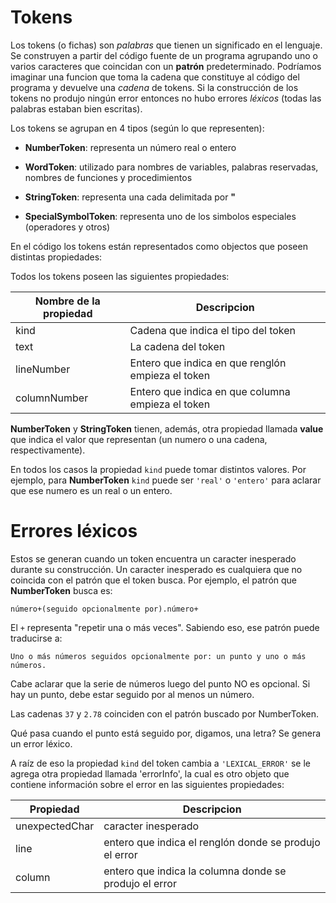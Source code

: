 # Tokens
Los tokens (o fichas) son _palabras_ que tienen un significado en el lenguaje.
Se construyen a partir del código fuente de un programa agrupando uno o varios
caracteres que coincidan con un **patrón** predeterminado. Podríamos imaginar una
funcion que toma la cadena que constituye al código del programa y devuelve una
*cadena* de tokens. Si la construcción de los tokens no produjo ningún error
entonces no hubo errores *léxicos* (todas las palabras estaban bien escritas).

Los tokens se agrupan en 4 tipos (según lo que representen):
  - **NumberToken**: representa un número real o entero

  - **WordToken**: utilizado para nombres de variables, palabras reservadas, nombres de funciones y procedimientos

  - **StringToken**: representa una cada delimitada por **"**

  - **SpecialSymbolToken**: representa uno de los simbolos especiales (operadores y otros)

En el código los tokens están representados como objectos que poseen distintas propiedades:

Todos los tokens poseen las siguientes propiedades:

Nombre de la propiedad | Descripcion
-----------------------|--------------------
kind                   | Cadena que indica el tipo del token
text                   | La cadena del token
lineNumber             | Entero que indica en que renglón empieza el token
columnNumber           | Entero que indica en que columna empieza el token

**NumberToken** y **StringToken** tienen, además, otra propiedad llamada **value**
que indica el valor que representan (un numero o una cadena, respectivamente).

En todos los casos la propiedad `kind` puede tomar distintos valores. Por ejemplo,
para **NumberToken** `kind` puede ser `'real'` o `'entero'` para aclarar que ese
numero es un real o un entero.

# Errores léxicos
Estos se generan cuando un token encuentra un caracter inesperado durante su construcción.
Un caracter inesperado es cualquiera que no coincida con el patrón que el token busca. Por
ejemplo, el patrón que **NumberToken** busca es:

`número+(seguido opcionalmente por).número+`

El `+` representa "repetir una o más veces". Sabiendo eso, ese patrón puede traducirse a:

`Uno o más números seguidos opcionalmente por: un punto y uno o más números.`

Cabe aclarar que la serie de números luego del punto NO es opcional. Si hay un punto, debe
estar seguido por al menos un número.

Las cadenas `37` y `2.78` coinciden con el patrón buscado por NumberToken.

Qué pasa cuando el punto está seguido por, digamos, una letra? Se genera un error léxico.

A raíz de eso la propiedad `kind` del token cambia a `'LEXICAL_ERROR'` se le agrega otra
propiedad llamada 'errorInfo', la cual es otro objeto que contiene información sobre el
error en las siguientes propiedades:

Propiedad | Descripcion
-----------------------|--------------------
unexpectedChar         | caracter inesperado
line                 | entero que indica el renglón donde se produjo el error
column               | entero que indica la columna donde se produjo el error
